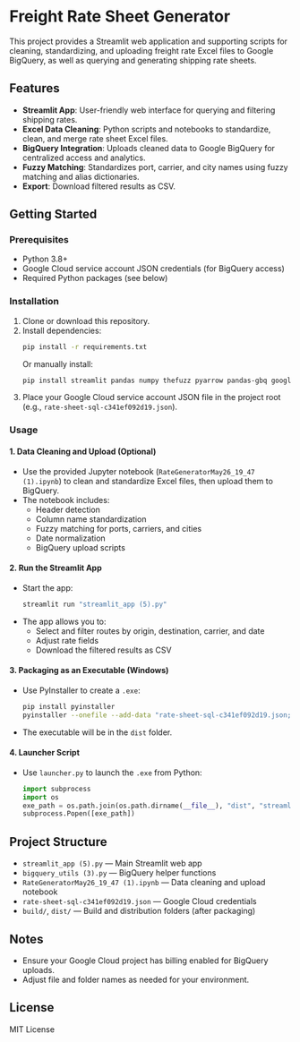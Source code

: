 # Freight Rate Sheet Generator

This project provides a Streamlit web application and supporting scripts for cleaning, standardizing, and uploading freight rate Excel files to Google BigQuery, as well as querying and generating shipping rate sheets.

## Features
- **Streamlit App**: User-friendly web interface for querying and filtering shipping rates.
- **Excel Data Cleaning**: Python scripts and notebooks to standardize, clean, and merge rate sheet Excel files.
- **BigQuery Integration**: Uploads cleaned data to Google BigQuery for centralized access and analytics.
- **Fuzzy Matching**: Standardizes port, carrier, and city names using fuzzy matching and alias dictionaries.
- **Export**: Download filtered results as CSV.

## Getting Started

### Prerequisites
- Python 3.8+
- Google Cloud service account JSON credentials (for BigQuery access)
- Required Python packages (see below)

### Installation
1. Clone or download this repository.
2. Install dependencies:
   ```bash
   pip install -r requirements.txt
   ```
   Or manually install:
   ```bash
   pip install streamlit pandas numpy thefuzz pyarrow pandas-gbq google-cloud-bigquery openpyxl rapidfuzz
   ```
3. Place your Google Cloud service account JSON file in the project root (e.g., `rate-sheet-sql-c341ef092d19.json`).

### Usage
#### 1. Data Cleaning and Upload (Optional)
- Use the provided Jupyter notebook (`RateGeneratorMay26_19_47 (1).ipynb`) to clean and standardize Excel files, then upload them to BigQuery.
- The notebook includes:
  - Header detection
  - Column name standardization
  - Fuzzy matching for ports, carriers, and cities
  - Date normalization
  - BigQuery upload scripts

#### 2. Run the Streamlit App
- Start the app:
  ```bash
  streamlit run "streamlit_app (5).py"
  ```
- The app allows you to:
  - Select and filter routes by origin, destination, carrier, and date
  - Adjust rate fields
  - Download the filtered results as CSV

#### 3. Packaging as an Executable (Windows)
- Use PyInstaller to create a `.exe`:
  ```bash
  pip install pyinstaller
  pyinstaller --onefile --add-data "rate-sheet-sql-c341ef092d19.json;." "streamlit_app (5).py"
  ```
- The executable will be in the `dist` folder.

#### 4. Launcher Script
- Use `launcher.py` to launch the `.exe` from Python:
  ```python
  import subprocess
  import os
  exe_path = os.path.join(os.path.dirname(__file__), "dist", "streamlit_app (5).exe")
  subprocess.Popen([exe_path])
  ```

## Project Structure
- `streamlit_app (5).py` — Main Streamlit web app
- `bigquery_utils (3).py` — BigQuery helper functions
- `RateGeneratorMay26_19_47 (1).ipynb` — Data cleaning and upload notebook
- `rate-sheet-sql-c341ef092d19.json` — Google Cloud credentials
- `build/`, `dist/` — Build and distribution folders (after packaging)

## Notes
- Ensure your Google Cloud project has billing enabled for BigQuery uploads.
- Adjust file and folder names as needed for your environment.

## License
MIT License

